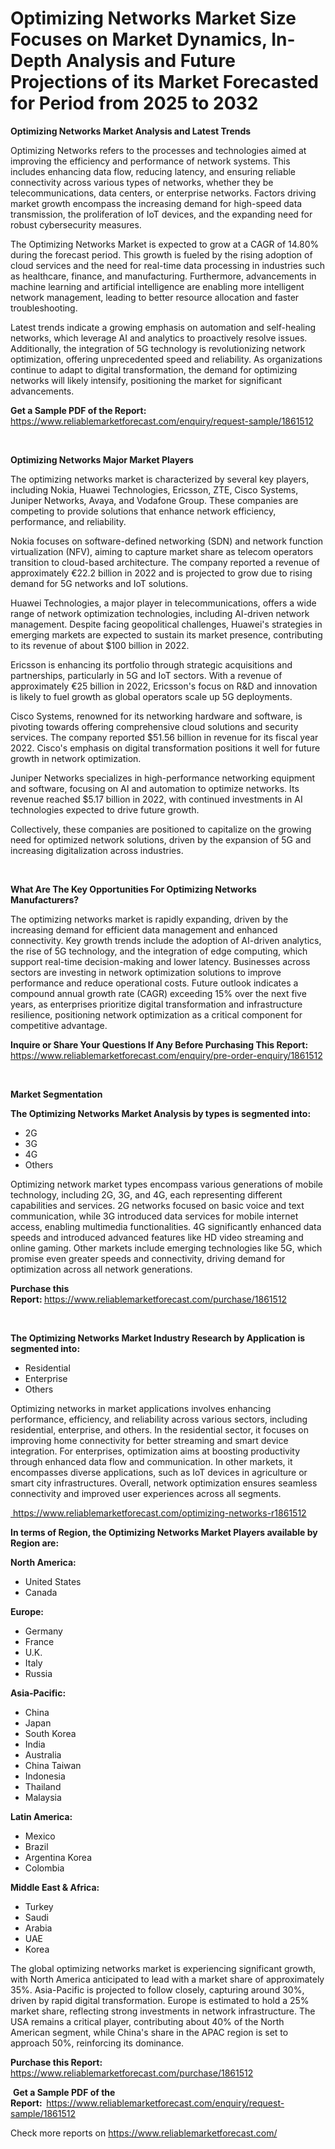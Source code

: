 <p><h1>Optimizing Networks Market Size Focuses on Market Dynamics, In-Depth Analysis and Future Projections of its Market Forecasted for Period from 2025 to 2032</h1></p><p><strong>Optimizing Networks Market Analysis and Latest Trends</strong></p>
<p><p>Optimizing Networks refers to the processes and technologies aimed at improving the efficiency and performance of network systems. This includes enhancing data flow, reducing latency, and ensuring reliable connectivity across various types of networks, whether they be telecommunications, data centers, or enterprise networks. Factors driving market growth encompass the increasing demand for high-speed data transmission, the proliferation of IoT devices, and the expanding need for robust cybersecurity measures.</p><p>The Optimizing Networks Market is expected to grow at a CAGR of 14.80% during the forecast period. This growth is fueled by the rising adoption of cloud services and the need for real-time data processing in industries such as healthcare, finance, and manufacturing. Furthermore, advancements in machine learning and artificial intelligence are enabling more intelligent network management, leading to better resource allocation and faster troubleshooting.</p><p>Latest trends indicate a growing emphasis on automation and self-healing networks, which leverage AI and analytics to proactively resolve issues. Additionally, the integration of 5G technology is revolutionizing network optimization, offering unprecedented speed and reliability. As organizations continue to adapt to digital transformation, the demand for optimizing networks will likely intensify, positioning the market for significant advancements.</p></p>
<p><strong>Get a Sample PDF of the Report:&nbsp;</strong> <a href="https://www.reliablemarketforecast.com/enquiry/request-sample/1861512?utm_campaign=2246&utm_medium=2&utm_source=Github&utm_content=ia&utm_term=15022025&utm_id=optimizing-networks">https://www.reliablemarketforecast.com/enquiry/request-sample/1861512</a></p>
<p>&nbsp;</p>
<p><strong>Optimizing Networks Major Market Players</strong></p>
<p><p>The optimizing networks market is characterized by several key players, including Nokia, Huawei Technologies, Ericsson, ZTE, Cisco Systems, Juniper Networks, Avaya, and Vodafone Group. These companies are competing to provide solutions that enhance network efficiency, performance, and reliability.</p><p>Nokia focuses on software-defined networking (SDN) and network function virtualization (NFV), aiming to capture market share as telecom operators transition to cloud-based architecture. The company reported a revenue of approximately €22.2 billion in 2022 and is projected to grow due to rising demand for 5G networks and IoT solutions.</p><p>Huawei Technologies, a major player in telecommunications, offers a wide range of network optimization technologies, including AI-driven network management. Despite facing geopolitical challenges, Huawei's strategies in emerging markets are expected to sustain its market presence, contributing to its revenue of about $100 billion in 2022.</p><p>Ericsson is enhancing its portfolio through strategic acquisitions and partnerships, particularly in 5G and IoT sectors. With a revenue of approximately €25 billion in 2022, Ericsson's focus on R&D and innovation is likely to fuel growth as global operators scale up 5G deployments.</p><p>Cisco Systems, renowned for its networking hardware and software, is pivoting towards offering comprehensive cloud solutions and security services. The company reported $51.56 billion in revenue for its fiscal year 2022. Cisco's emphasis on digital transformation positions it well for future growth in network optimization.</p><p>Juniper Networks specializes in high-performance networking equipment and software, focusing on AI and automation to optimize networks. Its revenue reached $5.17 billion in 2022, with continued investments in AI technologies expected to drive future growth.</p><p>Collectively, these companies are positioned to capitalize on the growing need for optimized network solutions, driven by the expansion of 5G and increasing digitalization across industries.</p></p>
<p>&nbsp;</p>
<p><strong>What Are The Key Opportunities For Optimizing Networks Manufacturers?</strong></p>
<p><p>The optimizing networks market is rapidly expanding, driven by the increasing demand for efficient data management and enhanced connectivity. Key growth trends include the adoption of AI-driven analytics, the rise of 5G technology, and the integration of edge computing, which support real-time decision-making and lower latency. Businesses across sectors are investing in network optimization solutions to improve performance and reduce operational costs. Future outlook indicates a compound annual growth rate (CAGR) exceeding 15% over the next five years, as enterprises prioritize digital transformation and infrastructure resilience, positioning network optimization as a critical component for competitive advantage.</p></p>
<p><strong>Inquire or Share Your Questions If Any Before Purchasing This Report:</strong> <a href="https://www.reliablemarketforecast.com/enquiry/pre-order-enquiry/1861512?utm_campaign=2246&utm_medium=2&utm_source=Github&utm_content=ia&utm_term=15022025&utm_id=optimizing-networks">https://www.reliablemarketforecast.com/enquiry/pre-order-enquiry/1861512</a></p>
<p>&nbsp;</p>
<p><strong>Market Segmentation</strong></p>
<p><strong>The Optimizing Networks Market Analysis by types is segmented into:</strong></p>
<p><ul><li>2G</li><li>3G</li><li>4G</li><li>Others</li></ul></p>
<p><p>Optimizing network market types encompass various generations of mobile technology, including 2G, 3G, and 4G, each representing different capabilities and services. 2G networks focused on basic voice and text communication, while 3G introduced data services for mobile internet access, enabling multimedia functionalities. 4G significantly enhanced data speeds and introduced advanced features like HD video streaming and online gaming. Other markets include emerging technologies like 5G, which promise even greater speeds and connectivity, driving demand for optimization across all network generations.</p></p>
<p><strong>Purchase this Report:&nbsp;</strong><a href="https://www.reliablemarketforecast.com/purchase/1861512?utm_campaign=2246&utm_medium=2&utm_source=Github&utm_content=ia&utm_term=15022025&utm_id=optimizing-networks">https://www.reliablemarketforecast.com/purchase/1861512</a></p>
<p>&nbsp;</p>
<p><strong>The Optimizing Networks Market Industry Research by Application is segmented into:</strong></p>
<p><ul><li>Residential</li><li>Enterprise</li><li>Others</li></ul></p>
<p><p>Optimizing networks in market applications involves enhancing performance, efficiency, and reliability across various sectors, including residential, enterprise, and others. In the residential sector, it focuses on improving home connectivity for better streaming and smart device integration. For enterprises, optimization aims at boosting productivity through enhanced data flow and communication. In other markets, it encompasses diverse applications, such as IoT devices in agriculture or smart city infrastructures. Overall, network optimization ensures seamless connectivity and improved user experiences across all segments.</p></p>
<p><a href="https://www.reliablemarketforecast.com/optimizing-networks-r1861512?utm_campaign=2246&utm_medium=2&utm_source=Github&utm_content=ia&utm_term=15022025&utm_id=optimizing-networks">&nbsp;https://www.reliablemarketforecast.com/optimizing-networks-r1861512</a></p>
<p><strong>In terms of Region, the Optimizing Networks Market Players available by Region are:</strong></p>
<p>
    <p> <strong> North America: </strong>
        <ul>
            <li>United States</li>
            <li>Canada</li>
        </ul>
        </p> 
    <p> <strong> Europe: </strong>
        <ul>
            <li>Germany</li>
            <li>France</li>
            <li>U.K.</li>
            <li>Italy</li>
            <li>Russia</li>
        </ul>
        </p> 
    <p> <strong> Asia-Pacific: </strong>
        <ul>
            <li>China</li>
            <li>Japan</li>
            <li>South Korea</li>
            <li>India</li>
            <li>Australia</li>
            <li>China Taiwan</li>
            <li>Indonesia</li>
            <li>Thailand</li>
            <li>Malaysia</li>
        </ul>
        </p> 
    <p> <strong> Latin America: </strong>
        <ul>
            <li>Mexico</li>
            <li>Brazil</li>
            <li>Argentina Korea</li>
            <li>Colombia</li>
        </ul>
        </p> 
    <p> <strong> Middle East & Africa: </strong>
        <ul>
            <li>Turkey</li>
            <li>Saudi</li>
            <li>Arabia</li>
            <li>UAE</li>
            <li>Korea</li>
        </ul>
    </p>
    </p>
<p><p>The global optimizing networks market is experiencing significant growth, with North America anticipated to lead with a market share of approximately 35%. Asia-Pacific is projected to follow closely, capturing around 30%, driven by rapid digital transformation. Europe is estimated to hold a 25% market share, reflecting strong investments in network infrastructure. The USA remains a critical player, contributing about 40% of the North American segment, while China's share in the APAC region is set to approach 50%, reinforcing its dominance.</p></p>
<p><strong>Purchase this Report: </strong><a href="https://www.reliablemarketforecast.com/purchase/1861512?utm_campaign=2246&utm_medium=2&utm_source=Github&utm_content=ia&utm_term=15022025&utm_id=optimizing-networks">https://www.reliablemarketforecast.com/purchase/1861512</a></p>
<p>&nbsp;<strong>Get a Sample PDF of the Report:&nbsp;&nbsp;</strong><a href="https://www.reliablemarketforecast.com/enquiry/request-sample/1861512?utm_campaign=2246&utm_medium=2&utm_source=Github&utm_content=ia&utm_term=15022025&utm_id=optimizing-networks">https://www.reliablemarketforecast.com/enquiry/request-sample/1861512</a></p>
<p><strong></strong></p>
<p>Check more reports on <a href="https://www.reliablemarketforecast.com/?utm_campaign=2246&utm_medium=2&utm_source=Github&utm_content=ia&utm_term=15022025&utm_id=optimizing-networks">https://www.reliablemarketforecast.com/</a></p>